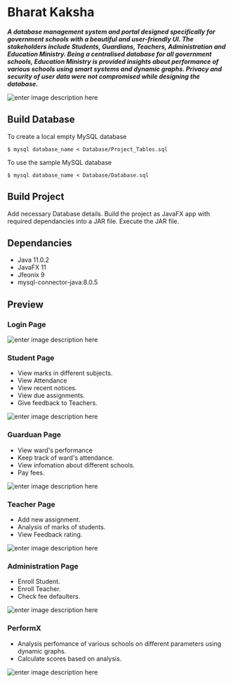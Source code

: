 
# Bharat Kaksha

***A database management system and portal designed specifically for government schools with a beautiful and user-friendly UI. The stakeholders include Students, Guardians, Teachers, Administration and Education Ministry. Being a centralised database for all government schools, Education Ministry is provided insights about performance of various schools using smart systems and dynamic graphs. Privacy and security of user data were not compromised while designing the database.***

![enter image description here](https://raw.githubusercontent.com/anuneetanand/Images/master/DBMS/BK-1.png)


## Build Database

To create a local empty MySQL database
```
$ mysql database_name < Database/Project_Tables.sql
```
To use the sample MySQL database
```
$ mysql database_name < Database/Database.sql
```

## Build Project

Add necessary Database details.
Build the project as JavaFX app with required dependancies into a JAR file.
Execute the JAR file.

## Dependancies

 - Java 11.0.2
 - JavaFX 11
 - Jfeonix 9
 - mysql-connector-java:8.0.5

## Preview

### Login Page
![enter image description here](https://raw.githubusercontent.com/anuneetanand/Images/master/DBMS/BK-2.png)

### Student Page

- View marks in different subjects.
- View Attendance
- View recent notices.
- View due assignments.
- Give feedback to Teachers.

![enter image description here](https://raw.githubusercontent.com/anuneetanand/Images/master/DBMS/BK-3.png)

### Guarduan Page

- View ward's performance
- Keep track of ward's attendance.
- View infomation about different schools.
- Pay fees.

![enter image description here](https://raw.githubusercontent.com/anuneetanand/Images/master/DBMS/BK-4.png)

### Teacher Page

- Add new assignment.
- Analysis of marks of students.
- View Feedback rating.

![enter image description here](https://raw.githubusercontent.com/anuneetanand/Images/master/DBMS/BK-5.png)

### Administration Page

- Enroll Student.
- Enroll Teacher.
- Check fee defaulters.

![enter image description here](https://raw.githubusercontent.com/anuneetanand/Images/master/DBMS/BK-6.png)

### PerformX

- Analysis perfomance of various schools on different parameters using dynamic graphs.
- Calculate scores based on analysis.

![enter image description here](https://raw.githubusercontent.com/anuneetanand/Images/master/DBMS/BK-7.png)
